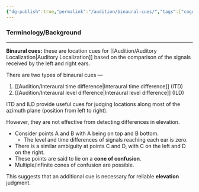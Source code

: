 ```yaml
---
{"dg-publish":true,"permalink":"/audition/binaural-cues/","tags":["cognitivescience","audition"]}
---
```


### **Terminology/Background**
---
**Binaural cues:** these are location cues for [[Audition/Auditory Localization\|Auditory Localization]] based on the comparison of the signals received by the left and right ears.

There are two types of binaural cues —
1. [[Audition/Interaural time difference\|Interaural time difference]] (ITD)
2. [[Audition/Interaural level difference\|Interaural level difference]] (ILD)

ITD and ILD provide useful cues for judging locations along most of the azimuth plane (position from left to right).

However, they are not effective from detecting differences in elevation.
- Consider points A and B with A being on top and B bottom.
	- The level and time differences of signals reaching each ear is zero.
- There is a similar ambiguity at points C and D, with C on the left and D on the right.
- These points are said to lie on a **cone of confusion**.
- Multiple/infinite cones of confusion are possible.

This suggests that an additional cue is necessary for reliable **elevation** judgment.